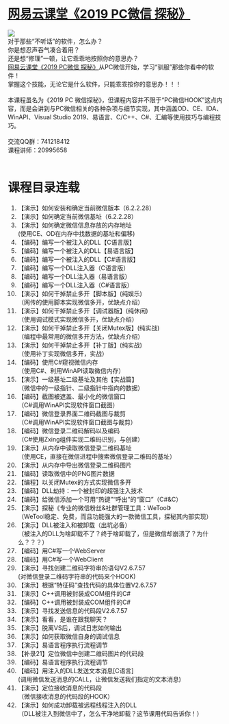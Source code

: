# <a href="http://t.cn/EXUbebQ" target="_blank">网易云课堂《2019 PC微信 探秘》</a>
<img src="https://github.com/zmrbak/PcWeChatHooK/blob/master/images/Header.png"/>
<br/>
对于那些“不听话”的软件，怎么办？
<br/>
你是想忍声吞气凑合着用？
<br/>
还是想“修理”一顿，让它乖乖地按照你的意思办？
<br/>
<a href="http://t.cn/EXUbebQ" target="_blank">网易云课堂《2019 PC微信 探秘》</a>从PC微信开始，学习“驯服”那些你看中的软件！
<br/>
掌握这个技能，无论它是什么软件，只能乖乖按你的意思办！！！
<br/>
<br/>
本课程虽名为《2019 PC 微信探秘》，但课程内容并不限于“PC微信HOOK”这点内容，而是会讲到与PC微信相关的各种杂项与细节实现，其中涵盖OD、CE、IDA、WinAPI、Visual Studio 2019、易语言、C/C++、C#、汇编等使用技巧与编程技巧。
<br/>
<br/>
交流QQ群：741218412
<br/>
课程讲师：20995658
<br/>
<br/>
<h1>
	课程目录连载
</h1>
<ol>
	<li>
		【演示】如何安装和确定当前微信版本（6.2.2.28）
	</li>
	<li>
		【演示】如何确定当前微信基址（6.2.2.28）
	</li>
	<li>
		【演示】如何确定微信信息存放的内存地址<br/>(使用CE、OD在内存中找数据的基址和偏移)
	</li>
	<li>
		【编码】编写一个被注入的DLL【C语言版】
	</li>
	<li>
		【编码】编写一个被注入的DLL【易语言版】	</li>
	<li>
		【编码】编写一个被注入的DLL【C#语言版】	</li>
	<li>
		【编码】编写一个DLL注入器（C语言版）	</li>
	<li>
		【编码】编写一个DLL注入器（易语言版）	</li>
	<li>
		【编码】编写一个DLL注入器（C#语言版）	</li>
	<li>
		【演示】如何干掉禁止多开【脚本版】(纯娱乐) <br/>（网传的使用脚本实现微信多开，优缺点介绍）	</li>
	<li>
		【演示】如何干掉禁止多开【调试器版】(纯休闲) <br/>（使用调试模式实现微信多开，优缺点介绍）	</li>
	<li>
		【演示】如何干掉禁止多开【关闭Mutex版】(纯实战)<br/> （编程中最常用的微信多开方法，优缺点介绍）	</li>
	<li>
		【演示】如何干掉禁止多开【补丁版】(纯实战)<br/> （使用补丁实现微信多开，实战）	</li>
	<li>
		【编码】使用C#窥视微信内存 <br/>（使用C#、利用WinAPI读取微信内存）	</li>
	<li>
		【演示】一级基址二级基址及其他【实战篇】<br/> （微信中的一级指针、二级指针中指向的数据）	</li>
	<li>
		【编码】截图被遮盖、最小化的微信窗口<br/>（C#调用WinAPI实现软件窗口截图）	</li>
	<li>
		【编码】微信登录界面二维码截图与裁剪<br/>（C#调用WinAPI实现软件窗口截图与裁剪）	</li>
	<li>
		【编码】微信登录二维码解码以及编码<br/>（C#使用Zxing组件实现二维码识别，与创建）	</li>
	<li>
		【演示】从内存中读取微信登录二维码基址<br/>（使用CE，直接在微信进程中搜索微信登录二维码的基址）	</li>
	<li>
		【演示】从内存中导出微信登录二维码图片	</li>
	<li>
		【编码】读取微信中的PNG图片数据	</li>
	<li>
		【编程】以关闭Mutex的方式实现微信多开	</li>
	<li>
		【编码】DLL劫持：一个被封印的超强注入技术	</li>
	<li>
		【编码】给微信添加一个可用“热键”“呼出”的“窗口”（C#&amp;C）	</li>
	<li>
		【演示】探秘《专业的微信粉丝&amp;社群管理工具：WeTool》 <br/>（WeTool稳定、免费，而且功能强大的一款微信工具，探秘其内部实现）	</li>
	<li>
		【演示】DLL被注入和被卸载（出坑必备）<br/> （被注入的DLL为啥卸载不了？终于啥卸载了，但是微信却崩溃了？为什么？？？）	</li>
	<li>
		【编码】用C#写一个WebServer	</li>
	<li>
		【编码】用C#写一个WebClient	</li>
	<li>
		【演示】寻找创建二维码字符串的语句V2.6.7.57 <br/>(对微信登录二维码字符串的代码来个HOOK)	</li>
	<li>
		【演示】根据“特征码”查找代码的具体位置V2.6.7.57	</li>
	<li>
		【演示】C++调用被封装成COM组件的C#	</li>
	<li>
		【编码】C++调用被封装成COM组件的C#	</li>
	<li>
		【演示】寻找发送信息的代码段V2.6.7.57	</li>
	<li>
		【演示】看看，是谁在跟我聊天？	</li>
	<li>
		【演示】脱离VS后，调试日志如何输出	</li>
	<li>
		【演示】如何获取微信自身的调试信息	</li>
	<li>
		【演示】易语言程序执行流程调节	</li>
	<li>
		【补录21】定位微信中创建二维码图片的代码段	</li>
	<li>
		【编码】易语言程序执行流程调节	</li>
	<li>
		【编码】用注入的DLL发送文本消息[C语言] <br/>(调用微信发送消息的CALL，让微信发送我们指定的文本消息)	</li>
	<li>
		【演示】定位接收消息的代码段<br/> （微信接收消息的代码段的HOOK）	</li>
	<li>
		【演示】如何成功卸载被远程线程注入的DLL <br/>（DLL被注入到微信中了，怎么干净地卸载？这节课用代码告诉你！）	</li>
</ol>
